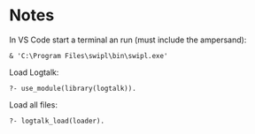 # Notes

In VS Code start a terminal an run (must include the ampersand):

    & 'C:\Program Files\swipl\bin\swipl.exe'

Load Logtalk:

    ?- use_module(library(logtalk)).

Load all files:

    ?- logtalk_load(loader).
